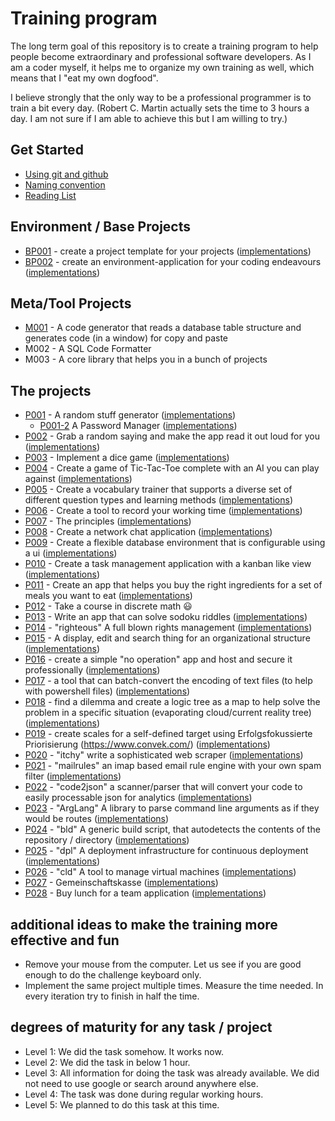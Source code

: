 # Training program

The long term goal of this repository is to create a training program to help people become extraordinary and professional software developers.
As I am a coder myself, it helps me to organize my own training as well, which means that I "eat my own dogfood".

I believe strongly that the only way to be a professional programmer is to train a bit every day. (Robert C. Martin actually sets the time to 3 hours a day. I am not sure if I am able to achieve this but I am willing to try.)

## Get Started
- [Using git and github](git-and-github.md)
- [Naming convention](Naming-convention.md)
- [Reading List](Reading-List.md)

## Environment / Base Projects
- [BP001](BP001/README.md) - create a project template for your projects ([implementations](BP001/KnownImplementations.md))
- [BP002](BP002/README.md) - create an environment-application for your coding endeavours ([implementations](BP002/KnownImplementations.md))

## Meta/Tool Projects

- [M001](M001/README.md) - A code generator that reads a database table structure and generates code (in a window) for copy and paste
- M002 - A SQL Code Formatter
- M003 - A core library that helps you in a bunch of projects

## The projects

- [P001](P001/README.md) - A random stuff generator ([implementations](P001/KnownImplementations.md))
    - [P001-2](P001-2/README.md) A Password Manager ([implementations](P001-2/KnownImplementations.md))
- [P002](P002/README.md) - Grab a random saying and make the app read it out loud for you ([implementations](P002/KnownImplementations.md))
- [P003](P003/README.md) - Implement a dice game ([implementations](P003/KnownImplementations.md))
- [P004](P004/README.md) - Create a game of Tic-Tac-Toe complete with an AI you can play against ([implementations](P004/KnownImplementations.md))
- [P005](P005/README.md) - Create a vocabulary trainer that supports a diverse set of different question types and learning methods ([implementations](P005/KnownImplementations.md))
- [P006](P006/README.md) - Create a tool to record your working time ([implementations](P006/KnownImplementations.md))
- [P007](P007/README.md) - The principles ([implementations](P007/KnownImplementations.md))
- [P008](P008/README.md) - Create a network chat application ([implementations](P008/KnownImplementations.md))
- [P009](P009/README.md) - Create a flexible database environment that is configurable using a ui ([implementations](P009/KnownImplementations.md))
- [P010](P010/README.md) - Create a task management application with a kanban like view ([implementations](P010/KnownImplementations.md))
- [P011](P011/README.md) - Create an app that helps you buy the right ingredients for a set of meals you want to eat ([implementations](P011/KnownImplementations.md))
- [P012](https://www.youtube.com/watch?v=rdXw7Ps9vxc&list=PLHXZ9OQGMqxersk8fUxiUMSIx0DBqsKZS&index=1) - Take a course in discrete math 😃
- [P013](P013/README.md) - Write an app that can solve sodoku riddles ([implementations](P013/KnownImplementations.md))
- [P014](P014/README.md) - "righteous" A full blown rights management  ([implementations](P014/KnownImplementations.md))
- [P015](P015/README.md) - A display, edit and search thing for an organizational structure ([implementations](P015/KnownImplementations.md))
- [P016](P016/README.md) - create a simple "no operation" app and host and secure it professionally ([implementations](P016/KnownImplementations.md))
- [P017](P017/README.md) - a tool that can batch-convert the encoding of text files (to help with powershell files) ([implementations](P017/KnownImplementations.md))
- [P018](P018/README.md) - find a dilemma and create a logic tree as a map to help solve the problem in a specific situation (evaporating cloud/current reality tree) ([implementations](P018/KnownImplementations.md))
- [P019](P019/README.md) - create scales for a self-defined target using Erfolgsfokussierte Priorisierung (https://www.convek.com/) ([implementations](P019/KnownImplementations.md))
- [P020](P020/README.md) - "itchy" write a sophisticated web scraper ([implementations](P020/KnownImplementations.md))
- [P021](P021/README.md) - "mailrules" an imap based email rule engine with your own spam filter ([implementations](P021/KnownImplementations.md))
- [P022](P022/README.md) - "code2json" a scanner/parser that will convert your code to easily processable json for analytics ([implementations](P022/KnownImplementations.md))
- [P023](P023/README.md) - "ArgLang" A library to parse command line arguments as if they would be routes ([implementations](P023/KnownImplementations.md))
- [P024](P024/README.md) - "bld" A generic build script, that autodetects the contents of the repository / directory ([implementations](P024/KnownImplementations.md))
- [P025](P025/README.md) - "dpl" A deployment infrastructure for continuous deployment ([implementations](P025/KnownImplementations.md))
- [P026](P026/README.md) - "cld" A tool to manage virtual machines ([implementations](P026/KnownImplementations.md))
- [P027](P027/README.md) - Gemeinschaftskasse ([implementations](P027/KnownImplementations.md))
- [P028](P028/README.md) - Buy lunch for a team application ([implementations](P028/KnownImplementations.md))


## additional ideas to make the training more effective and fun

- Remove your mouse from the computer. Let us see if you are good enough to do the challenge keyboard only.
- Implement the same project multiple times. Measure the time needed. In every iteration try to finish in half the time.

## degrees of maturity for any task / project

- Level 1: We did the task somehow. It works now. 
- Level 2: We did the task in below 1 hour.
- Level 3: All information for doing the task was already available. We did not need to use google or search around anywhere else.
- Level 4: The task was done during regular working hours.
- Level 5: We planned to do this task at this time.



